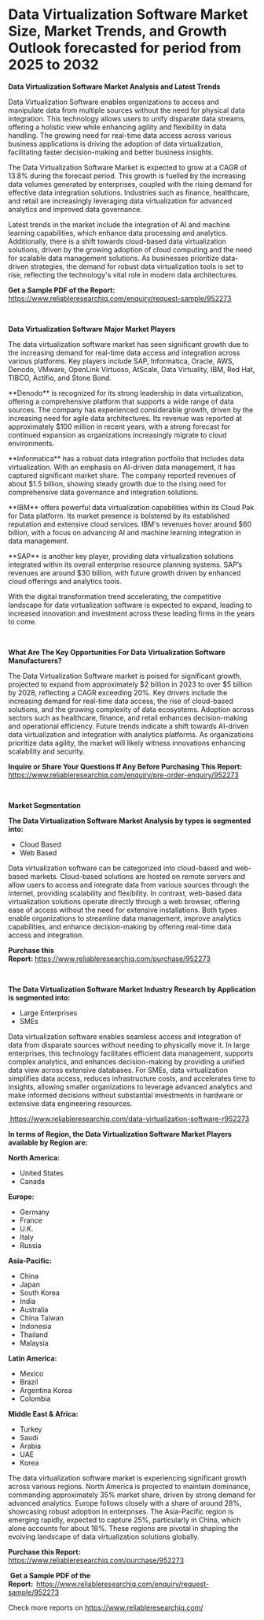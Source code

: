 <p><h1>Data Virtualization Software Market Size, Market Trends, and Growth Outlook forecasted for period from 2025 to 2032</h1></p><p><strong>Data Virtualization Software Market Analysis and Latest Trends</strong></p>
<p><p>Data Virtualization Software enables organizations to access and manipulate data from multiple sources without the need for physical data integration. This technology allows users to unify disparate data streams, offering a holistic view while enhancing agility and flexibility in data handling. The growing need for real-time data access across various business applications is driving the adoption of data virtualization, facilitating faster decision-making and better business insights.</p><p>The Data Virtualization Software Market is expected to grow at a CAGR of 13.8% during the forecast period. This growth is fuelled by the increasing data volumes generated by enterprises, coupled with the rising demand for effective data integration solutions. Industries such as finance, healthcare, and retail are increasingly leveraging data virtualization for advanced analytics and improved data governance.</p><p>Latest trends in the market include the integration of AI and machine learning capabilities, which enhance data processing and analytics. Additionally, there is a shift towards cloud-based data virtualization solutions, driven by the growing adoption of cloud computing and the need for scalable data management solutions. As businesses prioritize data-driven strategies, the demand for robust data virtualization tools is set to rise, reflecting the technology's vital role in modern data architectures.</p></p>
<p><strong>Get a Sample PDF of the Report:&nbsp;</strong> <a href="https://www.reliableresearchiq.com/enquiry/request-sample/952273?utm_campaign=2730&utm_medium=2&utm_source=Github&utm_content=ia&utm_term=06032025&utm_id=data-virtualization-software">https://www.reliableresearchiq.com/enquiry/request-sample/952273</a></p>
<p>&nbsp;</p>
<p><strong>Data Virtualization Software Major Market Players</strong></p>
<p><p>The data virtualization software market has seen significant growth due to the increasing demand for real-time data access and integration across various platforms. Key players include SAP, Informatica, Oracle, AWS, Denodo, VMware, OpenLink Virtuoso, AtScale, Data Virtuality, IBM, Red Hat, TIBCO, Actifio, and Stone Bond.</p><p>**Denodo** is recognized for its strong leadership in data virtualization, offering a comprehensive platform that supports a wide range of data sources. The company has experienced considerable growth, driven by the increasing need for agile data architectures. Its revenue was reported at approximately $100 million in recent years, with a strong forecast for continued expansion as organizations increasingly migrate to cloud environments.</p><p>**Informatica** has a robust data integration portfolio that includes data virtualization. With an emphasis on AI-driven data management, it has captured significant market share. The company reported revenues of about $1.5 billion, showing steady growth due to the rising need for comprehensive data governance and integration solutions.</p><p>**IBM** offers powerful data virtualization capabilities within its Cloud Pak for Data platform. Its market presence is bolstered by its established reputation and extensive cloud services. IBM's revenues hover around $60 billion, with a focus on advancing AI and machine learning integration in data management.</p><p>**SAP** is another key player, providing data virtualization solutions integrated within its overall enterprise resource planning systems. SAP’s revenues are around $30 billion, with future growth driven by enhanced cloud offerings and analytics tools.</p><p>With the digital transformation trend accelerating, the competitive landscape for data virtualization software is expected to expand, leading to increased innovation and investment across these leading firms in the years to come.</p></p>
<p>&nbsp;</p>
<p><strong>What Are The Key Opportunities For Data Virtualization Software Manufacturers?</strong></p>
<p><p>The Data Virtualization Software market is poised for significant growth, projected to expand from approximately $2 billion in 2023 to over $5 billion by 2028, reflecting a CAGR exceeding 20%. Key drivers include the increasing demand for real-time data access, the rise of cloud-based solutions, and the growing complexity of data ecosystems. Adoption across sectors such as healthcare, finance, and retail enhances decision-making and operational efficiency. Future trends indicate a shift towards AI-driven data virtualization and integration with analytics platforms. As organizations prioritize data agility, the market will likely witness innovations enhancing scalability and security.</p></p>
<p><strong>Inquire or Share Your Questions If Any Before Purchasing This Report:</strong> <a href="https://www.reliableresearchiq.com/enquiry/pre-order-enquiry/952273?utm_campaign=2730&utm_medium=2&utm_source=Github&utm_content=ia&utm_term=06032025&utm_id=data-virtualization-software">https://www.reliableresearchiq.com/enquiry/pre-order-enquiry/952273</a></p>
<p>&nbsp;</p>
<p><strong>Market Segmentation</strong></p>
<p><strong>The Data Virtualization Software Market Analysis by types is segmented into:</strong></p>
<p><ul><li>Cloud Based</li><li>Web Based</li></ul></p>
<p><p>Data virtualization software can be categorized into cloud-based and web-based markets. Cloud-based solutions are hosted on remote servers and allow users to access and integrate data from various sources through the internet, providing scalability and flexibility. In contrast, web-based data virtualization solutions operate directly through a web browser, offering ease of access without the need for extensive installations. Both types enable organizations to streamline data management, improve analytics capabilities, and enhance decision-making by offering real-time data access and integration.</p></p>
<p><strong>Purchase this Report:&nbsp;</strong><a href="https://www.reliableresearchiq.com/purchase/952273?utm_campaign=2730&utm_medium=2&utm_source=Github&utm_content=ia&utm_term=06032025&utm_id=data-virtualization-software">https://www.reliableresearchiq.com/purchase/952273</a></p>
<p>&nbsp;</p>
<p><strong>The Data Virtualization Software Market Industry Research by Application is segmented into:</strong></p>
<p><ul><li>Large Enterprises</li><li>SMEs</li></ul></p>
<p><p>Data virtualization software enables seamless access and integration of data from disparate sources without needing to physically move it. In large enterprises, this technology facilitates efficient data management, supports complex analytics, and enhances decision-making by providing a unified data view across extensive databases. For SMEs, data virtualization simplifies data access, reduces infrastructure costs, and accelerates time to insights, allowing smaller organizations to leverage advanced analytics and make informed decisions without substantial investments in hardware or extensive data engineering resources.</p></p>
<p><a href="https://www.reliableresearchiq.com/data-virtualization-software-r952273?utm_campaign=2730&utm_medium=2&utm_source=Github&utm_content=ia&utm_term=06032025&utm_id=data-virtualization-software">&nbsp;https://www.reliableresearchiq.com/data-virtualization-software-r952273</a></p>
<p><strong>In terms of Region, the Data Virtualization Software Market Players available by Region are:</strong></p>
<p>
    <p> <strong> North America: </strong>
        <ul>
            <li>United States</li>
            <li>Canada</li>
        </ul>
        </p> 
    <p> <strong> Europe: </strong>
        <ul>
            <li>Germany</li>
            <li>France</li>
            <li>U.K.</li>
            <li>Italy</li>
            <li>Russia</li>
        </ul>
        </p> 
    <p> <strong> Asia-Pacific: </strong>
        <ul>
            <li>China</li>
            <li>Japan</li>
            <li>South Korea</li>
            <li>India</li>
            <li>Australia</li>
            <li>China Taiwan</li>
            <li>Indonesia</li>
            <li>Thailand</li>
            <li>Malaysia</li>
        </ul>
        </p> 
    <p> <strong> Latin America: </strong>
        <ul>
            <li>Mexico</li>
            <li>Brazil</li>
            <li>Argentina Korea</li>
            <li>Colombia</li>
        </ul>
        </p> 
    <p> <strong> Middle East & Africa: </strong>
        <ul>
            <li>Turkey</li>
            <li>Saudi</li>
            <li>Arabia</li>
            <li>UAE</li>
            <li>Korea</li>
        </ul>
    </p>
    </p>
<p><p>The data virtualization software market is experiencing significant growth across various regions. North America is projected to maintain dominance, commanding approximately 35% market share, driven by strong demand for advanced analytics. Europe follows closely with a share of around 28%, showcasing robust adoption in enterprises. The Asia-Pacific region is emerging rapidly, expected to capture 25%, particularly in China, which alone accounts for about 18%. These regions are pivotal in shaping the evolving landscape of data virtualization solutions globally.</p></p>
<p><strong>Purchase this Report: </strong><a href="https://www.reliableresearchiq.com/purchase/952273?utm_campaign=2730&utm_medium=2&utm_source=Github&utm_content=ia&utm_term=06032025&utm_id=data-virtualization-software">https://www.reliableresearchiq.com/purchase/952273</a></p>
<p>&nbsp;<strong>Get a Sample PDF of the Report:&nbsp;&nbsp;</strong><a href="https://www.reliableresearchiq.com/enquiry/request-sample/952273?utm_campaign=2730&utm_medium=2&utm_source=Github&utm_content=ia&utm_term=06032025&utm_id=data-virtualization-software">https://www.reliableresearchiq.com/enquiry/request-sample/952273</a></p>
<p><strong></strong></p>
<p>Check more reports on <a href="https://www.reliableresearchiq.com/?utm_campaign=2730&utm_medium=2&utm_source=Github&utm_content=ia&utm_term=06032025&utm_id=data-virtualization-software">https://www.reliableresearchiq.com/</a></p>